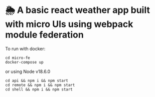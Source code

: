# 🌦️ A basic react weather app built with micro UIs using webpack module federation

To run with docker:
```
cd micro-fe
docker-compose up
```

or using Node v18.6.0
```
cd api && npm i && npm start
cd remote && npm i && npm start
cd shell && npm i && npm start
```
